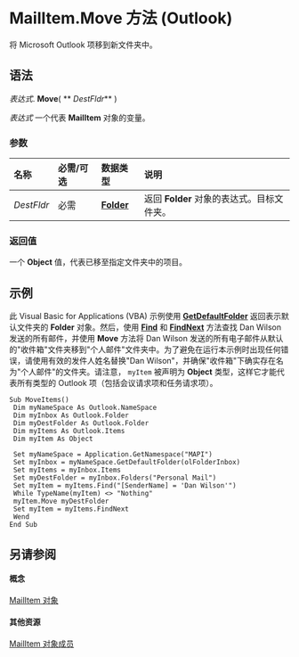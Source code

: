 
# MailItem.Move 方法 (Outlook)

将 Microsoft Outlook 项移到新文件夹中。


## 语法

 _表达式_. **Move**( ** _DestFldr_** )

 _表达式_ 一个代表 **MailItem** 对象的变量。


### 参数



|**名称**|**必需/可选**|**数据类型**|**说明**|
|:-----|:-----|:-----|:-----|
| _DestFldr_|必需|**[Folder](3cf6cda8-6d70-666e-2643-9d9c5b9cacfc.md)**|返回  **Folder** 对象的表达式。目标文件夹。|

### 返回值

一个  **Object** 值，代表已移至指定文件夹中的项目。


## 示例

此 Visual Basic for Applications (VBA) 示例使用  **[GetDefaultFolder](761b8b53-dd4d-43e4-c8f0-69cefdf0c77a.md)** 返回表示默认文件夹的 **Folder** 对象。然后，使用 **[Find](e7a791d8-b80b-df07-84a3-a85acabfcf80.md)** 和 **[FindNext](2530f640-e024-3567-f539-6bdbf645401d.md)** 方法查找 Dan Wilson 发送的所有邮件，并使用 **Move** 方法将 Dan Wilson 发送的所有电子邮件从默认的"收件箱"文件夹移到"个人邮件"文件夹中。为了避免在运行本示例时出现任何错误，请使用有效的发件人姓名替换"Dan Wilson"，并确保"收件箱"下确实存在名为"个人邮件"的文件夹。请注意， `myItem` 被声明为 **Object** 类型，这样它才能代表所有类型的 Outlook 项（包括会议请求项和任务请求项）。


```
Sub MoveItems() 
 Dim myNameSpace As Outlook.NameSpace 
 Dim myInbox As Outlook.Folder 
 Dim myDestFolder As Outlook.Folder 
 Dim myItems As Outlook.Items 
 Dim myItem As Object 
 
 Set myNameSpace = Application.GetNamespace("MAPI") 
 Set myInbox = myNameSpace.GetDefaultFolder(olFolderInbox) 
 Set myItems = myInbox.Items 
 Set myDestFolder = myInbox.Folders("Personal Mail") 
 Set myItem = myItems.Find("[SenderName] = 'Dan Wilson'") 
 While TypeName(myItem) <> "Nothing" 
 myItem.Move myDestFolder 
 Set myItem = myItems.FindNext 
 Wend 
End Sub
```


## 另请参阅


#### 概念


[MailItem 对象](14197346-05d2-0250-fa4c-4a6b07daf25f.md)
#### 其他资源


[MailItem 对象成员](1094d7df-ee80-a4b0-5a21-db2979506e6b.md)